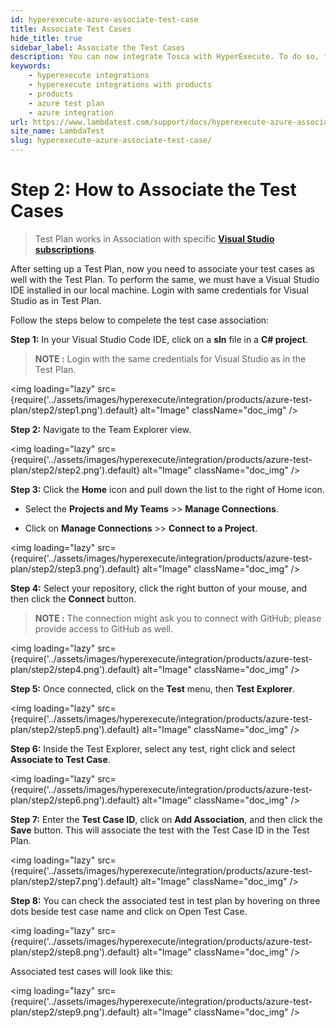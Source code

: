```yaml
---
id: hyperexecute-azure-associate-test-case
title: Associate Test Cases 
hide_title: true
sidebar_label: Associate the Test Cases
description: You can now integrate Tosca with HyperExecute. To do so, follow the steps listed in the document.
keywords:
    - hyperexecute integrations
    - hyperexecute integrations with products
    - products
    - azure test plan
    - azure integration
url: https://www.lambdatest.com/support/docs/hyperexecute-azure-associate-test-case/
site_name: LambdaTest
slug: hyperexecute-azure-associate-test-case/
---
```


<script type="application/ld+json"
      dangerouslySetInnerHTML={{ __html: JSON.stringify({
       "@context": "https://schema.org",
        "@type": "BreadcrumbList",
        "itemListElement": [{
          "@type": "ListItem",
          "position": 1,
          "name": "Home",
          "item": "https://www.lambdatest.com"
        },{
          "@type": "ListItem",
          "position": 2,
          "name": "Support",
          "item": "https://www.lambdatest.com/support/docs/"
        },{
          "@type": "ListItem",
          "position": 3,
          "name": "Azure Test Plan Integration with HyperExecute",
          "item": "https://www.lambdatest.com/support/docs/hyperexecute-azure-associate-test-case/"
        }]
      })
    }}
></script>

# Step 2: How to Associate the Test Cases

> Test Plan works in Association with specific [**Visual Studio subscriptions**](https://learn.microsoft.com/en-us/azure/devops/organizations/billing/buy-access-tfs-test-hub?view=azure-devops-2022#buy-monthly-access-to-azure-test-plans).

After setting up a Test Plan, now you need to associate your test cases as well with the Test Plan. To perform the same, we must have a Visual Studio IDE installed in our local machine. Login with same credentials for Visual Studio as in Test Plan.

Follow the steps below to compelete the test case association:

**Step 1:** In your Visual Studio Code IDE, click on a **sln** file in a **C# project**.

> **NOTE :** Login with the same credentials for Visual Studio as in the Test Plan.

<img loading="lazy" src={require('../assets/images/hyperexecute/integration/products/azure-test-plan/step2/step1.png').default} alt="Image"  className="doc_img" />

**Step 2:** Navigate to the Team Explorer view.

<img loading="lazy" src={require('../assets/images/hyperexecute/integration/products/azure-test-plan/step2/step2.png').default} alt="Image"  className="doc_img" />

**Step 3:** Click the **Home** icon and pull down the list to the right of Home icon.

- Select the **Projects and My Teams** >> **Manage Connections**.

- Click on **Manage Connections** >> **Connect to a Project**.

<img loading="lazy" src={require('../assets/images/hyperexecute/integration/products/azure-test-plan/step2/step3.png').default} alt="Image"  className="doc_img" />

**Step 4:** Select your repository, click the right button of your mouse, and then click the **Connect** button.

> **NOTE :** The connection might ask you to connect with GitHub; please provide access to GitHub as well.

<img loading="lazy" src={require('../assets/images/hyperexecute/integration/products/azure-test-plan/step2/step4.png').default} alt="Image"  className="doc_img" />

**Step 5:** Once connected, click on the **Test** menu, then **Test Explorer**.

<img loading="lazy" src={require('../assets/images/hyperexecute/integration/products/azure-test-plan/step2/step5.png').default} alt="Image"  className="doc_img" />

**Step 6:** Inside the Test Explorer, select any test, right click and select **Associate to Test Case**.

<img loading="lazy" src={require('../assets/images/hyperexecute/integration/products/azure-test-plan/step2/step6.png').default} alt="Image"  className="doc_img" />

**Step 7:** Enter the **Test Case ID**, click on **Add Association**, and then click the **Save** button. This will associate the test with the Test Case ID in the Test Plan.

<img loading="lazy" src={require('../assets/images/hyperexecute/integration/products/azure-test-plan/step2/step7.png').default} alt="Image"  className="doc_img" />

**Step 8:** You can check the associated test in test plan by hovering on three dots beside test case name and click on Open Test Case.

<img loading="lazy" src={require('../assets/images/hyperexecute/integration/products/azure-test-plan/step2/step8.png').default} alt="Image"  className="doc_img" />

Associated test cases will look like this:

<img loading="lazy" src={require('../assets/images/hyperexecute/integration/products/azure-test-plan/step2/step9.png').default} alt="Image"  className="doc_img" />